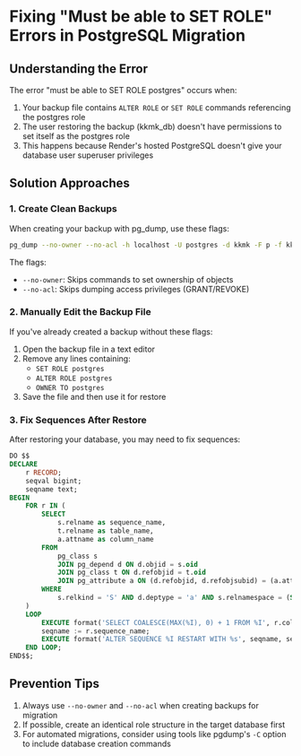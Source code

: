 # Fixing "Must be able to SET ROLE" Errors in PostgreSQL Migration

## Understanding the Error

The error "must be able to SET ROLE postgres" occurs when:
1. Your backup file contains `ALTER ROLE` or `SET ROLE` commands referencing the postgres role
2. The user restoring the backup (kkmk_db) doesn't have permissions to set itself as the postgres role
3. This happens because Render's hosted PostgreSQL doesn't give your database user superuser privileges

## Solution Approaches

### 1. Create Clean Backups

When creating your backup with pg_dump, use these flags:
```bash
pg_dump --no-owner --no-acl -h localhost -U postgres -d kkmk -F p -f kkmk_backup.sql
```

The flags:
- `--no-owner`: Skips commands to set ownership of objects
- `--no-acl`: Skips dumping access privileges (GRANT/REVOKE)

### 2. Manually Edit the Backup File

If you've already created a backup without these flags:

1. Open the backup file in a text editor
2. Remove any lines containing:
   - `SET ROLE postgres`
   - `ALTER ROLE postgres`
   - `OWNER TO postgres`
3. Save the file and then use it for restore

### 3. Fix Sequences After Restore

After restoring your database, you may need to fix sequences:

```sql
DO $$
DECLARE
    r RECORD;
    seqval bigint;
    seqname text;
BEGIN
    FOR r IN (
        SELECT 
            s.relname as sequence_name,
            t.relname as table_name,
            a.attname as column_name
        FROM 
            pg_class s
            JOIN pg_depend d ON d.objid = s.oid
            JOIN pg_class t ON d.refobjid = t.oid
            JOIN pg_attribute a ON (d.refobjid, d.refobjsubid) = (a.attrelid, a.attnum)
        WHERE 
            s.relkind = 'S' AND d.deptype = 'a' AND s.relnamespace = (SELECT oid FROM pg_namespace WHERE nspname = 'public')
    )
    LOOP
        EXECUTE format('SELECT COALESCE(MAX(%I), 0) + 1 FROM %I', r.column_name, r.table_name) INTO seqval;
        seqname := r.sequence_name;
        EXECUTE format('ALTER SEQUENCE %I RESTART WITH %s', seqname, seqval);
    END LOOP;
END$$;
```

## Prevention Tips

1. Always use `--no-owner` and `--no-acl` when creating backups for migration
2. If possible, create an identical role structure in the target database first
3. For automated migrations, consider using tools like pgdump's `-C` option to include database creation commands
